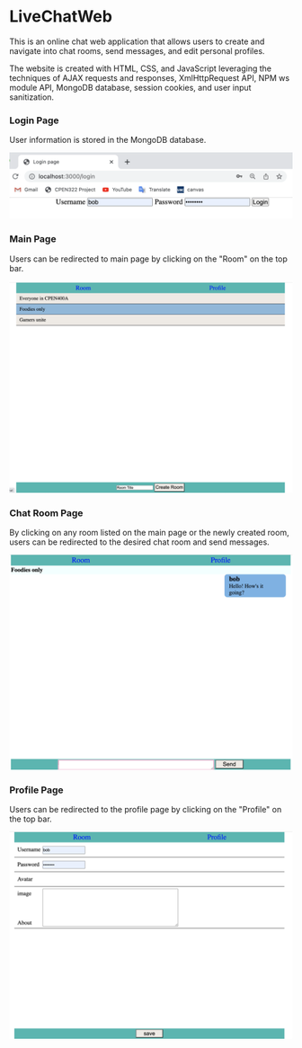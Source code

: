 # LiveChatWeb

This is an online chat web application that allows users to create and navigate into chat rooms, send messages, and edit personal profiles.

The website is created with HTML, CSS, and JavaScript leveraging the techniques of AJAX requests and responses, XmlHttpRequest API, NPM ws module API, MongoDB database, session cookies, and user input sanitization.

### Login Page
User information is stored in the MongoDB database.

![image](https://github.com/ChunhaoZhu/LiveChatWeb/blob/main/img/Screen%20Shot%202022-01-19%20at%203.24.15%20PM.png)

### Main Page
Users can be redirected to main page by clicking on the "Room" on the top bar.

![image](https://github.com/ChunhaoZhu/LiveChatWeb/blob/main/img/Screen%20Shot%202022-01-19%20at%203.24.54%20PM.png)

### Chat Room Page
By clicking on any room listed on the main page or the newly created room, users can be redirected to the desired chat room and send messages.

![image](https://github.com/ChunhaoZhu/LiveChatWeb/blob/main/img/Screen%20Shot%202022-01-19%20at%203.26.39%20PM.png)

### Profile Page
Users can be redirected to the profile page by clicking on the "Profile" on the top bar.

![image](https://github.com/ChunhaoZhu/LiveChatWeb/blob/main/img/Screen%20Shot%202022-01-19%20at%203.26.55%20PM.png)